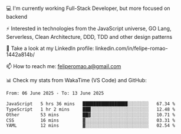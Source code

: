 💻 I'm currently working Full-Stack Developer, but more focused on backend

⚡ Interested in technologies from the JavaScript universe, GO Lang, Serverless, Clean Architecture, DDD, TDD and other design patterns

👥 Take a look at my LinkedIn profile: linkedin.com/in/felipe-romao-1442a814b/

📫 How to reach me: feliperomao.a@gmail.com

📊 Check my stats from WakaTime (VS Code) and GitHub:

<!--START_SECTION:waka-->

```txt
From: 06 June 2025 - To: 13 June 2025

JavaScript   5 hrs 36 mins   █████████████████░░░░░░░░   67.34 %
TypeScript   1 hr 2 mins     ███░░░░░░░░░░░░░░░░░░░░░░   12.48 %
Other        53 mins         ██▓░░░░░░░░░░░░░░░░░░░░░░   10.71 %
CSS          16 mins         ▓░░░░░░░░░░░░░░░░░░░░░░░░   03.31 %
YAML         12 mins         ▓░░░░░░░░░░░░░░░░░░░░░░░░   02.54 %
```

<!--END_SECTION:waka-->
